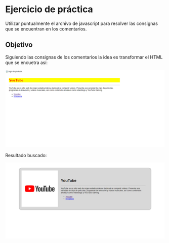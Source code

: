 # Ejercicio de práctica

Utilizar puntualmente el archivo de javascript para resolver las consignas que se encuentran en los comentarios.

## Objetivo

Siguiendo las consignas de los comentarios la idea es transformar el HTML que se encuetra así:

![alt actual](https://raw.githubusercontent.com/mates-code/JS-ejercicio-atributos-dinamicos/main/resources/actual.png)

Resultado buscado:

![resultado](https://raw.githubusercontent.com/mates-code/JS-ejercicio-atributos-dinamicos/main/resources/resultado.png)
